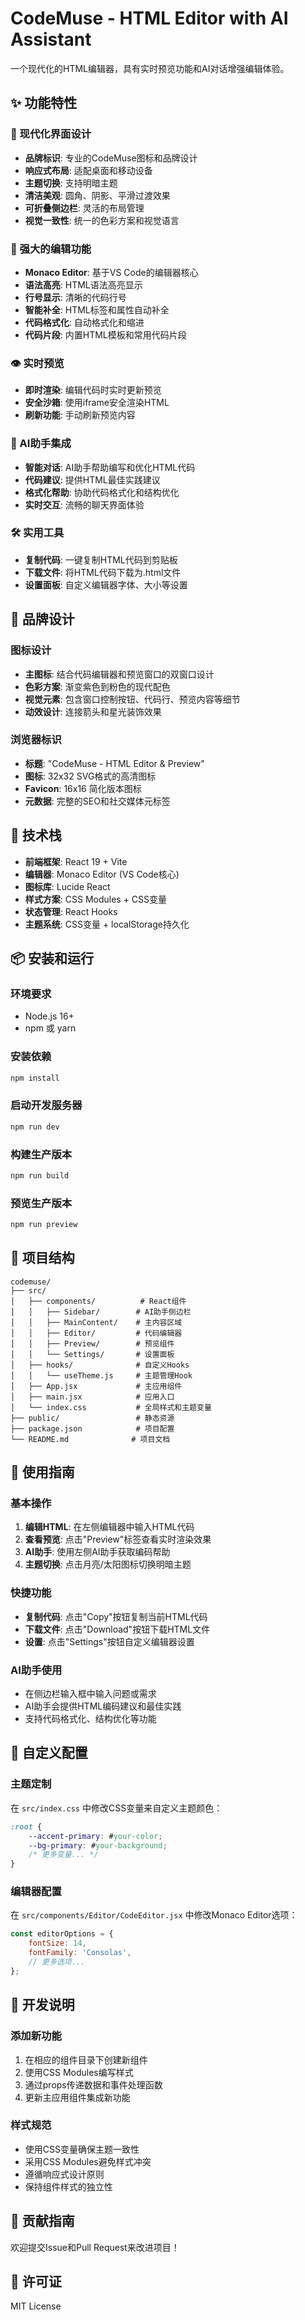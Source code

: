 # CodeMuse - HTML Editor with AI Assistant

一个现代化的HTML编辑器，具有实时预览功能和AI对话增强编辑体验。

## ✨ 功能特性

### 🎨 现代化界面设计

- **品牌标识**: 专业的CodeMuse图标和品牌设计
- **响应式布局**: 适配桌面和移动设备
- **主题切换**: 支持明暗主题
- **清洁美观**: 圆角、阴影、平滑过渡效果
- **可折叠侧边栏**: 灵活的布局管理
- **视觉一致性**: 统一的色彩方案和视觉语言

### 📝 强大的编辑功能

- **Monaco Editor**: 基于VS Code的编辑器核心
- **语法高亮**: HTML语法高亮显示
- **行号显示**: 清晰的代码行号
- **智能补全**: HTML标签和属性自动补全
- **代码格式化**: 自动格式化和缩进
- **代码片段**: 内置HTML模板和常用代码片段

### 👁️ 实时预览

- **即时渲染**: 编辑代码时实时更新预览
- **安全沙箱**: 使用iframe安全渲染HTML
- **刷新功能**: 手动刷新预览内容

### 🤖 AI助手集成

- **智能对话**: AI助手帮助编写和优化HTML代码
- **代码建议**: 提供HTML最佳实践建议
- **格式化帮助**: 协助代码格式化和结构优化
- **实时交互**: 流畅的聊天界面体验

### 🛠️ 实用工具

- **复制代码**: 一键复制HTML代码到剪贴板
- **下载文件**: 将HTML代码下载为.html文件
- **设置面板**: 自定义编辑器字体、大小等设置

## 🎨 品牌设计

### 图标设计

- **主图标**: 结合代码编辑器和预览窗口的双窗口设计
- **色彩方案**: 渐变紫色到粉色的现代配色
- **视觉元素**: 包含窗口控制按钮、代码行、预览内容等细节
- **动效设计**: 连接箭头和星光装饰效果

### 浏览器标识

- **标题**: "CodeMuse - HTML Editor & Preview"
- **图标**: 32x32 SVG格式的高清图标
- **Favicon**: 16x16 简化版本图标
- **元数据**: 完整的SEO和社交媒体元标签

## 🚀 技术栈

- **前端框架**: React 19 + Vite
- **编辑器**: Monaco Editor (VS Code核心)
- **图标库**: Lucide React
- **样式方案**: CSS Modules + CSS变量
- **状态管理**: React Hooks
- **主题系统**: CSS变量 + localStorage持久化

## 📦 安装和运行

### 环境要求

- Node.js 16+
- npm 或 yarn

### 安装依赖

```bash
npm install
```

### 启动开发服务器

```bash
npm run dev
```

### 构建生产版本

```bash
npm run build
```

### 预览生产版本

```bash
npm run preview
```

## 📁 项目结构

```
codemuse/
├── src/
│   ├── components/          # React组件
│   │   ├── Sidebar/        # AI助手侧边栏
│   │   ├── MainContent/    # 主内容区域
│   │   ├── Editor/         # 代码编辑器
│   │   ├── Preview/        # 预览组件
│   │   └── Settings/       # 设置面板
│   ├── hooks/              # 自定义Hooks
│   │   └── useTheme.js     # 主题管理Hook
│   ├── App.jsx             # 主应用组件
│   ├── main.jsx            # 应用入口
│   └── index.css           # 全局样式和主题变量
├── public/                 # 静态资源
├── package.json            # 项目配置
└── README.md              # 项目文档
```

## 🎯 使用指南

### 基本操作

1. **编辑HTML**: 在左侧编辑器中输入HTML代码
2. **查看预览**: 点击"Preview"标签查看实时渲染效果
3. **AI助手**: 使用左侧AI助手获取编码帮助
4. **主题切换**: 点击月亮/太阳图标切换明暗主题

### 快捷功能

- **复制代码**: 点击"Copy"按钮复制当前HTML代码
- **下载文件**: 点击"Download"按钮下载HTML文件
- **设置**: 点击"Settings"按钮自定义编辑器设置

### AI助手使用

- 在侧边栏输入框中输入问题或需求
- AI助手会提供HTML编码建议和最佳实践
- 支持代码格式化、结构优化等功能

## 🔧 自定义配置

### 主题定制

在 `src/index.css` 中修改CSS变量来自定义主题颜色：

```css
:root {
    --accent-primary: #your-color;
    --bg-primary: #your-background;
    /* 更多变量... */
}
```

### 编辑器配置

在 `src/components/Editor/CodeEditor.jsx` 中修改Monaco Editor选项：

```javascript
const editorOptions = {
    fontSize: 14,
    fontFamily: 'Consolas',
    // 更多选项...
};
```

## 📝 开发说明

### 添加新功能

1. 在相应的组件目录下创建新组件
2. 使用CSS Modules编写样式
3. 通过props传递数据和事件处理函数
4. 更新主应用组件集成新功能

### 样式规范

- 使用CSS变量确保主题一致性
- 采用CSS Modules避免样式冲突
- 遵循响应式设计原则
- 保持组件样式的独立性

## 🤝 贡献指南

欢迎提交Issue和Pull Request来改进项目！

## 📄 许可证

MIT License
